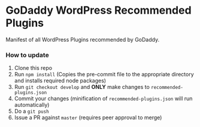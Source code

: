 # GoDaddy WordPress Recommended Plugins #

Manifest of all WordPress Plugins recommended by GoDaddy.

### How to update

1. Clone this repo
2. Run `npm install` (Copies the pre-commit file to the appropriate directory and installs required node packages)
3. Run `git checkout develop` and **ONLY** make changes to `recommended-plugins.json`
4. Commit your changes (minification of `recommended-plugins.json` will run automatically)
5. Do a `git push`
6. Issue a PR against `master` (requires peer approval to merge)

